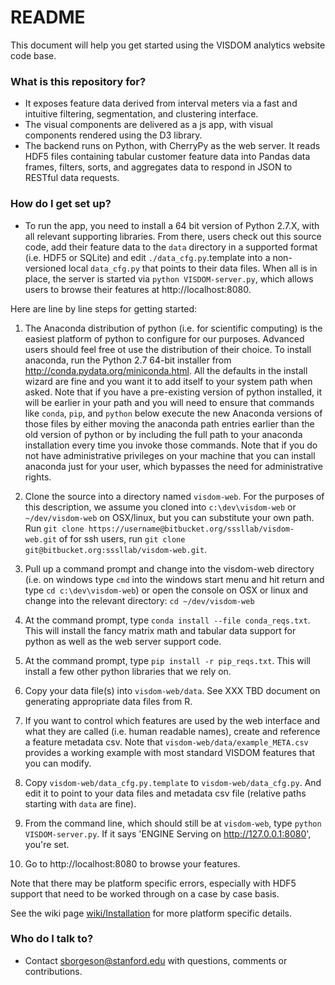 # README #

This document will help you get started using the VISDOM analytics website code base.

### What is this repository for? ###

* It exposes feature data derived from interval meters via a fast and intuitive filtering, segmentation, and clustering interface.
* The visual components are delivered as a js app, with visual components rendered using the D3 library.
* The backend runs on Python, with CherryPy as the web server. It reads HDF5 files containing tabular customer feature data into Pandas data frames, filters, sorts, and aggregates data to respond in JSON to RESTful data requests.

### How do I get set up? ###

* To run the app, you need to install a 64 bit version of Python 2.7.X, with all relevant supporting libraries. From there, users check out this source code, add their feature data to the `data` directory in a supported format (i.e. HDF5 or SQLite) and edit `./data_cfg.py`.template into a non-versioned local `data_cfg.py` that points to their data files. When all is in place, the server is started via `python VISDOM-server.py`, which allows users to browse their features at http://localhost:8080.

Here are line by line steps for getting started:

1. The Anaconda distribution of python (i.e. for scientific computing) is the easiest platform of python to configure for our purposes. Advanced users should feel free ot use the distribution of their choice. To install anaconda, run the Python 2.7 64-bit installer from http://conda.pydata.org/miniconda.html. All the defaults in the install wizard are fine and you want it to add itself to your system path when asked. Note that if you have a pre-existing version of python installed, it will be earlier in your path and you will need to ensure that commands like `conda`, `pip`, and `python` below execute the new Anaconda versions of those files by either moving the anaconda path entries earlier than the old version of python or by including the full path to your anaconda installation every time you invoke those commands. Note that if you do not have administrative privileges on your machine that you can install anaconda just for your user, which bypasses the need for administrative rights.

2. Clone the source into a directory named `visdom-web`. For the purposes of this description, we assume you cloned into `c:\dev\visdom-web` or `~/dev/visdom-web` on OSX/linux, but you can substitute your own path. Run `git clone https://username@bitbucket.org/sssllab/visdom-web.git` of for ssh users, run `git clone git@bitbucket.org:sssllab/visdom-web.git`.

3. Pull up a command prompt and change into the visdom-web directory (i.e. on windows type `cmd` into the windows start menu and hit return and type `cd c:\dev\visdom-web`) or open the console on OSX or linux and change into the relevant directory: `cd ~/dev/visdom-web`

4. At the command prompt, type `conda install --file conda_reqs.txt`. This will install the fancy matrix math and tabular data support for python as well as the web server support code.

5. At the command prompt, type `pip install -r pip_reqs.txt`. This will install a few other python libraries that we rely on.

6. Copy your data file(s) into `visdom-web/data`. See XXX TBD document on generating appropriate data files from R.

7. If you want to control which features are used by the web interface and what they are called (i.e. human readable names), create and reference a feature metadata csv. Note that `visdom-web/data/example_META.csv` provides a working example with most standard VISDOM features that you can modify.

8. Copy `visdom-web/data_cfg.py.template` to `visdom-web/data_cfg.py`. And edit it to point to your data files and metadata csv file (relative paths starting with `data` are fine). 

9. From the command line, which should still be at `visdom-web`, type `python VISDOM-server.py`. If it says 'ENGINE Serving on http://127.0.0.1:8080', you're set.

10. Go to http://localhost:8080 to browse your features.

Note that there may be platform specific errors, especially with HDF5 support that need to be worked through on a case by case basis.

See the wiki page [wiki/Installation](wiki/Installation) for more platform specific details.

### Who do I talk to? ###

* Contact sborgeson@stanford.edu with questions, comments or contributions.